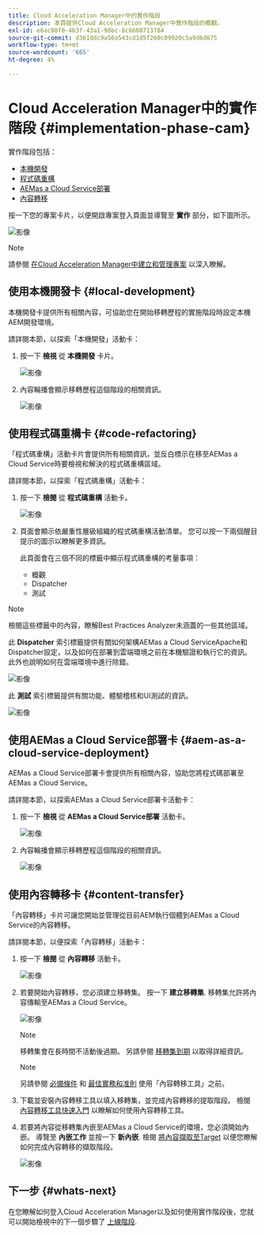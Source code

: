 ```yaml
---
title: Cloud Acceleration Manager中的實作階段
description: 本頁提供Cloud Acceleration Manager中實作階段的概觀。
exl-id: e6ac88f0-4b3f-43a1-98bc-8c6608713784
source-git-commit: d361ddc9a50a543cd1d5f260c09920c5a9d6d675
workflow-type: tm+mt
source-wordcount: '665'
ht-degree: 4%

---
```


# Cloud Acceleration Manager中的實作階段 {#implementation-phase-cam}

實作階段包括：

* [本機開發](#local-development)
* [程式碼重構](#code-refactoring)
* [AEMas a Cloud Service部署](#aem-as-a-cloud-service-deployment)
* [內容轉移](#content-transfer)


按一下您的專案卡片，以便開啟專案登入頁面並導覽至 **實作** 部分，如下圖所示。

![影像](/help/journey-migration/cloud-acceleration-manager/assets/implementation-1.png)

>[!NOTE]
>請參閱 [在Cloud Acceleration Manager中建立和管理專案](getting-started-cam.md#create-project) 以深入瞭解。


## 使用本機開發卡 {#local-development}

本機開發卡提供所有相關內容，可協助您在開始移轉歷程的實施階段時設定本機AEM開發環境。

請詳閱本節，以探索「本機開發」活動卡：

1. 按一下 **檢視** 從 **本機開發** 卡片。

   ![影像](/help/journey-migration/cloud-acceleration-manager/assets/implementation-2.png)

1. 內容輪播會顯示移轉歷程這個階段的相關資訊。

   ![影像](/help/journey-migration/cloud-acceleration-manager/assets/implementation-3.png)


## 使用程式碼重構卡 {#code-refactoring}

「程式碼重構」活動卡片會提供所有相關資訊，並反白標示在移至AEMas a Cloud Service時要檢視和解決的程式碼重構區域。

請詳閱本節，以探索「程式碼重構」活動卡：

1. 按一下 **檢閱** 從 **程式碼重構** 活動卡。

   ![影像](/help/journey-migration/cloud-acceleration-manager/assets/implementation-4.png)

1. 頁面會顯示依嚴重性層級組織的程式碼重構活動清單。 您可以按一下兩個醒目提示的圖示以瞭解更多資訊。

   此頁面會在三個不同的標籤中顯示程式碼重構的考量事項：

   * 概觀
   * Dispatcher
   * 測試

>[!NOTE]
>檢閱這些標籤中的內容，瞭解Best Practices Analyzer未涵蓋的一些其他區域。

此 **Dispatcher** 索引標籤提供有關如何架構AEMas a Cloud ServiceApache和Dispatcher設定，以及如何在部署到雲端環境之前在本機驗證和執行它的資訊。 此外也說明如何在雲端環境中進行除錯。

![影像](/help/journey-migration/cloud-acceleration-manager/assets/coderefactoring-2.png)

此 **測試** 索引標籤提供有關功能、體驗稽核和UI測試的資訊。

![影像](/help/journey-migration/cloud-acceleration-manager/assets/coderefactoring-3.png)


## 使用AEMas a Cloud Service部署卡 {#aem-as-a-cloud-service-deployment}

AEMas a Cloud Service部署卡會提供所有相關內容，協助您將程式碼部署至AEMas a Cloud Service。

請詳閱本節，以探索AEMas a Cloud Service部署卡活動卡：

1. 按一下 **檢視** 從 **AEMas a Cloud Service部署** 活動卡。

   ![影像](/help/journey-migration/cloud-acceleration-manager/assets/implementation-6.png)

1. 內容輪播會顯示移轉歷程這個階段的相關資訊。

   ![影像](/help/journey-migration/cloud-acceleration-manager/assets/aem-deployment-card.png)


## 使用內容轉移卡 {#content-transfer}

「內容轉移」卡片可讓您開始並管理從目前AEM執行個體到AEMas a Cloud Service的內容轉移。

請詳閱本節，以便探索「內容轉移」活動卡：

1. 按一下 **檢閱** 從 **內容轉移** 活動卡。

   ![影像](/help/journey-migration/cloud-acceleration-manager/assets/contenttransfer-1.png)

1. 若要開始內容轉移，您必須建立移轉集。 按一下 **建立移轉集**. 移轉集允許將內容傳輸至AEMas a Cloud Service。

   ![影像](/help/journey-migration/cloud-acceleration-manager/assets/contenttransfer-2.png)

   >[!NOTE]
   >移轉集會在長時間不活動後過期。 另請參閱 [移轉集到期](/help/journey-migration/content-transfer-tool/using-content-transfer-tool/overview-content-transfer-tool.md#migration-set-expiry) 以取得詳細資訊。

   >[!NOTE]
   >另請參閱 [必備條件](https://experienceleague.adobe.com/docs/experience-manager-cloud-service/content/migration-journey/cloud-migration/content-transfer-tool/prerequisites-content-transfer-tool.html) 和 [最佳實務和准則](https://experienceleague.adobe.com/docs/experience-manager-cloud-service/content/migration-journey/cloud-migration/content-transfer-tool/overview-content-transfer-tool.html) 使用「內容轉移工具」之前。

1. 下載並安裝內容轉移工具以填入移轉集，並完成內容轉移的提取階段。 檢閱 [內容轉移工具快速入門](https://experienceleague.adobe.com/docs/experience-manager-cloud-service/content/migration-journey/cloud-migration/content-transfer-tool/getting-started-content-transfer-tool.html) 以瞭解如何使用內容轉移工具。

1. 若要將內容從移轉集內嵌至AEMas a Cloud Service的環境，您必須開始內嵌。 導覽至 **內嵌工作** 並按一下 **新內嵌**. 檢閱 [將內容擷取至Target](https://experienceleague.adobe.com/docs/experience-manager-cloud-service/content/migration-journey/cloud-migration/content-transfer-tool/ingesting-content.html) 以便您瞭解如何完成內容轉移的擷取階段。

   ![影像](/help/journey-migration/cloud-acceleration-manager/assets/contenttransfer-3.png)

<!--### Estimating Content Transfer Time {#calculating}

A Content Transfer Tool calculator has been provided to estimate how long it could take to complete the content transfer activity. You can use the content repository size slider to select the size that applies to your project. The transfer times vary for the extraction and ingestion phases. 

   ![image](/help/journey-migration/cloud-acceleration-manager/assets/contenttransfer-4.png)

   >[!NOTE]
   >These times are estimates only. Factor such as network speeds and time to scale up instances have not been accounted for in these estimates.

To estimate the size of the AEM Repository, you can run the Disk Usage report under `http://HOST:PORT/etc/reports/diskusage.html`. 

You can also estimate the size of specific repository paths by using the `path` parameter, for example, `http://HOST:PORT/etc/reports/diskusage.html?path=/content/dam`. -->

## 下一步 {#whats-next}

在您瞭解如何登入Cloud Acceleration Manager以及如何使用實作階段後，您就可以開始檢視中的下一個步驟了 [上線階段](https://experienceleague.adobe.com/docs/experience-manager-cloud-service/content/migration-journey/cloud-acceleration-manager/using-cam/cam-golive-phase.html).
